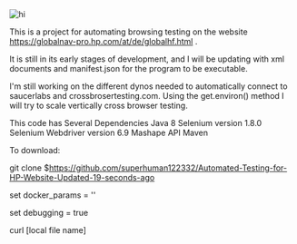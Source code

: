 <img src="https://lh3.googleusercontent.com/vIRO3-9CIBKeojVvdYTDomox5LIjUwVifVdFsFpx0DE4CRKnYC_ovpWBasc8wKT03uSiRlgDzX1TkDe7LfP_Q-NwWrJ6u5pNTrb5OpIT493MEvdsybx7N-J4FI5HbwVAwr_df-U" alt="hi" class="inline"/>

This is a project for automating browsing testing on the website https://globalnav-pro.hp.com/at/de/globalhf.html . 

It is still in its early stages of development, and I will be updating with xml documents and manifest.json for the program to be executable.

I'm still working on the different dynos needed to automatically connect to saucerlabs and crossbrosertesting.com.
Using the get.environ() method I will try to scale vertically cross browser testing. 

This code has Several Dependencies 
Java 8
Selenium version 1.8.0
Selenium Webdriver version 6.9
Mashape API
Maven 

To download:

git clone $https://github.com/superhuman122332/Automated-Testing-for-HP-Website-Updated-19-seconds-ago

set docker_params = ''

set debugging = true

curl [local file name]






